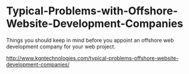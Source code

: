 Typical-Problems-with-Offshore-Website-Development-Companies
============================================================

Things you should keep in mind before you appoint an offshore web development company for your web project.

http://www.kgntechnologies.com/typical-problems-offshore-website-development-companies/
